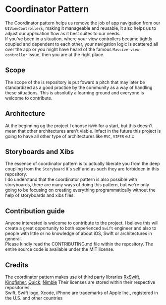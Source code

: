 # Coordinator Pattern
The Coordinator pattern helps us remove the job of app navigation from our `UIViewControllers`, making it manageable and  reusable, it also helps us to adjust our application flow as it best suites to our needs. <br>
If you've been in a situation, where your view controllers became tightly coupled and dependent to each other, your navigation logic is scattered all over the app or you might have heard of the famous `Massive-view-controller` issue, then you are at the right place.

## Scope
The scope of the is repository is put foward a pitch that may later be standardized as a good practice by the community as a way of handling these situations. This is absolutly a learning ground and everyone is welcome to contribute. 

## Architecture
At the beginning og the project I choose `MVVM` for a start, but this doesn't mean that other architectures aren't viable. Infact in the future this project is going to have all other type of architectures like `MVC`, `VIPER`  e.t.c

## Storyboards and Xibs
The essence of coordinator pattern is to actually liberate you from the deep coupling from the `Storyboard` it's self and as such they are forbidden in this repository. <br> I do understand that the coordinator pattern is also possible with  storyboards, there are many ways of doing this pattern, but we're only going to be focusing on creating everything programmatically without the help of  storyboards and xibs files.

## Contribution guide
Anyone interested is welcome to contribute to the project. I believe this will create a great opportunity to both experienced `Swift` engineer and also to people with little or no knowledge of about iOS, Swift or architectures in general. <br>
Please kindly read the CONTRIBUTING.md file within the repository. The entire source code is available under the MIT license.

## Credits 
The coordinator pattern makes use of third party libraries [RxSwift](https://github.com/ReactiveX/RxSwift), [Kingfisher](https://github.com/onevcat/Kingfisher), [Quick](https://github.com/Quick/Quick), [Nimble](https://github.com/Quick/Nimble) Their licenses are stored within their respective repositories. <br>
Swift, Swift logo, Xcode, iPhone are trademarks of Apple Inc., registered in the U.S. and other countries
